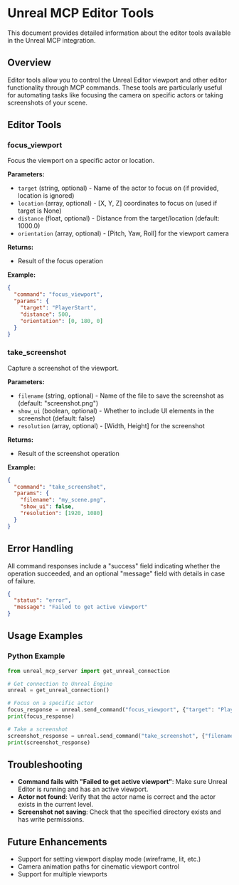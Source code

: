 # Unreal MCP Editor Tools

This document provides detailed information about the editor tools available in the Unreal MCP integration.

## Overview

Editor tools allow you to control the Unreal Editor viewport and other editor functionality through MCP commands. These tools are particularly useful for automating tasks like focusing the camera on specific actors or taking screenshots of your scene.

## Editor Tools

### focus_viewport

Focus the viewport on a specific actor or location.

**Parameters:**
- `target` (string, optional) - Name of the actor to focus on (if provided, location is ignored)
- `location` (array, optional) - [X, Y, Z] coordinates to focus on (used if target is None)
- `distance` (float, optional) - Distance from the target/location (default: 1000.0)
- `orientation` (array, optional) - [Pitch, Yaw, Roll] for the viewport camera

**Returns:**
- Result of the focus operation

**Example:**
```json
{
  "command": "focus_viewport",
  "params": {
    "target": "PlayerStart",
    "distance": 500,
    "orientation": [0, 180, 0]
  }
}
```

### take_screenshot

Capture a screenshot of the viewport.

**Parameters:**
- `filename` (string, optional) - Name of the file to save the screenshot as (default: "screenshot.png")
- `show_ui` (boolean, optional) - Whether to include UI elements in the screenshot (default: false)
- `resolution` (array, optional) - [Width, Height] for the screenshot

**Returns:**
- Result of the screenshot operation

**Example:**
```json
{
  "command": "take_screenshot",
  "params": {
    "filename": "my_scene.png",
    "show_ui": false,
    "resolution": [1920, 1080]
  }
}
```

## Error Handling

All command responses include a "success" field indicating whether the operation succeeded, and an optional "message" field with details in case of failure.

```json
{
  "status": "error",
  "message": "Failed to get active viewport"
}
```

## Usage Examples

### Python Example

```python
from unreal_mcp_server import get_unreal_connection

# Get connection to Unreal Engine
unreal = get_unreal_connection()

# Focus on a specific actor
focus_response = unreal.send_command("focus_viewport", {"target": "PlayerStart"})
print(focus_response)

# Take a screenshot
screenshot_response = unreal.send_command("take_screenshot", {"filename": "my_scene.png"})
print(screenshot_response)
```

## Troubleshooting

- **Command fails with "Failed to get active viewport"**: Make sure Unreal Editor is running and has an active viewport.
- **Actor not found**: Verify that the actor name is correct and the actor exists in the current level.
- **Screenshot not saving**: Check that the specified directory exists and has write permissions.

## Future Enhancements

- Support for setting viewport display mode (wireframe, lit, etc.)
- Camera animation paths for cinematic viewport control
- Support for multiple viewports
